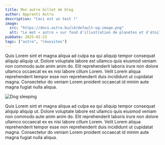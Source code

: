 ```yaml
---
title: Mon autre billet de blog
author: Apprenti Astro
description: "Ceci est un test !"
image:
  src: "https://docs.astro.build/default-og-image.png"
  alt: "Le mot « astro » sur fond d'illustration de planètes et d'étoiles."
pubDate: 2025-02-23
tags: ["astro", "réussites"]
---
```

Quis Lorem sint et magna aliqua ad culpa ea qui aliquip tempor consequat aliquip aliquip ut. Dolore voluptate labore est ullamco quis eiusmod veniam non commodo aute anim anim do. Elit reprehenderit laboris irure non dolore ullamco occaecat ex ex nisi labore cillum Lorem. Velit Lorem aliqua reprehenderit tempor esse non reprehenderit duis incididunt ut cupidatat magna. Consectetur do veniam Lorem proident occaecat id minim aute magna fugiat nulla aliqua.

![Dog sleeping](/images/dogsleep.jpg)

Quis Lorem sint et magna aliqua ad culpa ea qui aliquip tempor consequat aliquip aliquip ut. Dolore voluptate labore est ullamco quis eiusmod veniam non commodo aute anim anim do. Elit reprehenderit laboris irure non dolore ullamco occaecat ex ex nisi labore cillum Lorem. Velit Lorem aliqua reprehenderit tempor esse non reprehenderit duis incididunt ut cupidatat magna. Consectetur do veniam Lorem proident occaecat id minim aute magna fugiat nulla aliqua.
